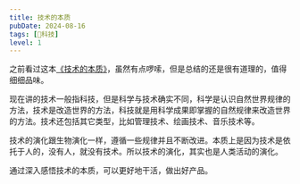 ```yaml
---
title: 技术的本质
pubDate: 2024-08-16
tags: [🔭科技]
level: 1
---
```


之前看过这本[《技术的本质》]，虽然有点啰嗦，但是总结的还是很有道理的，值得细细品味。

现在讲的技术一般指科技，但是科学与技术确实不同，科学是认识自然世界规律的方法，技术是改造世界的方法，科技就是用科学成果即掌握的自然规律来改造世界的方法。技术还包括其它类型，比如管理技术、绘画技术、音乐技术等。

技术的演化跟生物演化一样，遵循一些规律并且不断改进。本质上是因为技术是依托于人的，没有人，就没有技术。所以技术的演化，其实也是人类活动的演化。

通过深入感悟技术的本质，可以更好地干活，做出好产品。

[《技术的本质》]: https://book.douban.com/subject/30234043/
